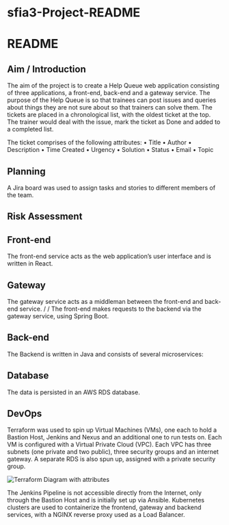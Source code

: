 # sfia3-Project-README

# README
## Aim / Introduction
The aim of the project is to create a Help Queue web application consisting of three applications, a front-end, back-end and a gateway service. The purpose of the Help Queue is so that trainees can post issues and queries about things they are not sure about so that trainers can solve them. The tickets are placed in a chronological list, with the oldest ticket at the top. The trainer would deal with the issue, mark the ticket as Done and added to a completed list.

The ticket comprises of the following attributes:
•	Title
•	Author
•	Description
•	Time Created
•	Urgency
•	Solution
•	Status
•	Email
•	Topic

## Planning
A Jira board was used to assign tasks and stories to different members of the team.

## Risk Assessment

## Front-end
The front-end service acts as the web application’s user interface and is written in React. 

## Gateway
The gateway service acts as a middleman between the front-end and back-end service. / / The front-end makes requests to the backend via the gateway service, using Spring Boot.

## Back-end
The Backend is written in  Java and consists of several microservices:

## Database
The data is persisted in an AWS RDS database.

## DevOps
Terraform was used to spin up Virtual Machines (VMs), one each to hold a Bastion Host, Jenkins and Nexus and an additional one to run tests on. Each VM is configured with a Virtual Private Cloud (VPC). Each VPC has three subnets (one private and two public), three security groups and an internet gateway. A separate RDS is also spun up, assigned with a private security group.

![Terraform Diagram with attributes](https://i.imgur.com/6K9anpL.jpg)

The Jenkins Pipeline is not accessible directly from the Internet, only through the Bastion Host and is initially set up via Ansible.
Kubernetes clusters are used to containerize the frontend, gateway and backend services, with a NGINX reverse proxy used as a Load Balancer.
